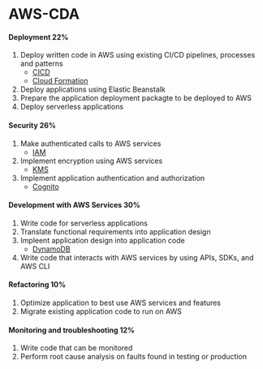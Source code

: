 # AWS-CDA

#### Deployment 22%
1. Deploy written code in AWS using existing CI/CD pipelines, processes and patterns
	* [CICD](components/cicd.md)
	* [Cloud Formation](components/cloud_formation.md)
1. Deploy applications using Elastic Beanstalk
1. Prepare the application deployment packagte to be deployed to AWS
1. Deploy serverless applications

#### Security 26%
1. Make authenticated calls to AWS services
	* [IAM](components/iam.md)
1. Implement encryption using AWS services 
	* [KMS](components/kms.md)
1. Implement application authentication and authorization
	* [Cognito](components/cognito.md)

#### Development with AWS Services 30%
1. Write code for serverless applications
1. Translate functional requirements into application design
1. Impleent application design into application code
	* [DynamoDB](dynamo_db.md)
1. Write code that interacts with AWS services by using APIs, SDKs, and AWS CLI

#### Refactoring 10%
1. Optimize application to best use AWS services and features
1. Migrate existing application code to run on AWS

#### Monitoring and troubleshooting 12%
1. Write code that can be monitored
1. Perform root cause analysis on faults found in testing or production

